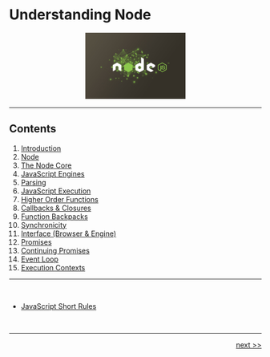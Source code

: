 # Understanding Node

<div align="center" >
<img src="./images/node-js.jpg" width="200px">
</div>

___

## Contents

1. [Introduction](./chapters/1_introduction.md)
2. [Node](./chapters/2_node.md)
3. [The Node Core](./chapters/3_nodecore.md)
4. [JavaScript Engines](./chapters/4_engines.md)
5. [Parsing](./chapters/5_parsing.md)
6. [JavaScript Execution](./chapters/6_jsexecution.md)
7. [Higher Order Functions](./chapters/7_higherOrderFunctions.md)
8. [Callbacks & Closures](./chapters/8_callbacks.md)
9. [Function Backpacks](./chapters/9_backpacks.md)
10. [Synchronicity](./chapters/10_synchronicity.md)
11. [Interface (Browser & Engine)](./chapters/11_web_api_interface.md)
12. [Promises](./chapters/12_promises.md)
13. [Continuing Promises](./chapters/13_promise_order.md)
14. [Event Loop](./chapters/14_event_loop.md)
15. [Execution Contexts](./chapters/)

<!--
[Abstract Syntax Trees]()
[Von Neumann Architecture]()
[Node Event Loop]()
-->

___

<br />

- [JavaScript Short Rules](./chapters/bonus__short_rules.md)

<br />

___

<div align="right">

[next >>](./chapters/1_introduction)